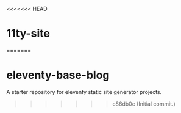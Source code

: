 <<<<<<< HEAD
# 11ty-site
=======
# eleventy-base-blog

A starter repository for eleventy static site generator projects.
>>>>>>> c86db0c (Initial commit.)
